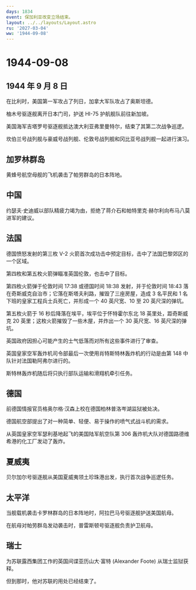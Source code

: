 ```yaml
---
days: 1834
event: 保加利亚改变立场结束。
layout: ../../layouts/Layout.astro
ru: '2027-03-04'
ww: '1944-09-08'
---
```


# 1944-09-08

## 1944 年 9 月 8 日

在比利时，美国第一军攻占了列日，加拿大军队攻占了奥斯坦德。

柚木号驱逐舰离开日本门司，护送 HI-75 护航舰队前往新加坡。

美国海军吉塔罗号驱逐舰抵达澳大利亚弗里曼特尔，结束了其第二次战争巡逻。

坎伯兰号战列舰与豪威号战列舰、伦敦号战列舰和冈比亚号战列舰一起进行演习。

## 加罗林群岛

黄蜂号航空母舰的飞机袭击了帕劳群岛的日本阵地。

## 中国

约瑟夫·史迪威以部队精疲力竭为由，拒绝了蒋介石和帕特里克·赫尔利向布马八莫进军的建议。

## 法国

德国愤怒发射的第三枚 V-2
火箭首次成功击中预定目标，击中了法国巴黎郊区的一个区域。

第四枚和第五枚火箭弹瞄准英国伦敦，也击中了目标。

第四枚火箭弹于伦敦时间 17:38 或德国时间 18:38 发射，并于伦敦时间 18:43
落在奇斯威克自治市；它落在斯塔夫利路，摧毁了三座房屋，造成 3 名平民和 1
名下班的皇家工程兵士兵死亡，并形成一个 40 英尺宽、10 至 20
英尺深的弹坑。

第五枚火箭于 16 秒后降落在埃平，埃平位于怀特霍尔东北 18
英里处，距奇斯威克 20 英里；这枚火箭摧毁了一些木屋，并炸出一个 30
英尺宽、16 英尺深的弹坑。

英国政府因担心可能产生的士气低落而对所有这些事件进行了审查。

英国皇家空军轰炸机司令部最后一次使用肖特斯特林轰炸机的行动是由第 148
中队针对法国勒阿弗尔进行的。

斯特林轰炸机随后将只执行部队运输和滑翔机牵引任务。

## 德国

前德国情报官员格奥尔格·汉森上校在德国柏林普洛岑湖监狱被处决。

德国航空部提出了对一种简单、轻便、易于操作的喷气式战斗机的需求。

从英国皇家空军瑟利基地起飞的美国陆军航空队第 306
轰炸机大队对德国路德维希港的化工厂发动了轰炸。

## 夏威夷

贝尔加尔号驱逐舰从美国夏威夷领土珍珠港出发，执行首次战争巡逻任务。

## 太平洋

当舰载机袭击卡罗林群岛的日本阵地时，阿拉巴马号驱逐舰护送美国航母。

在航母对帕劳群岛发动袭击时，普雷斯顿号驱逐舰负责护卫航母。

## 瑞士

为苏联露西集团工作的英国间谍亚历山大·富特 (Alexander Foote)
从瑞士监狱获释。

但到那时，他对苏联的用处已经结束了。